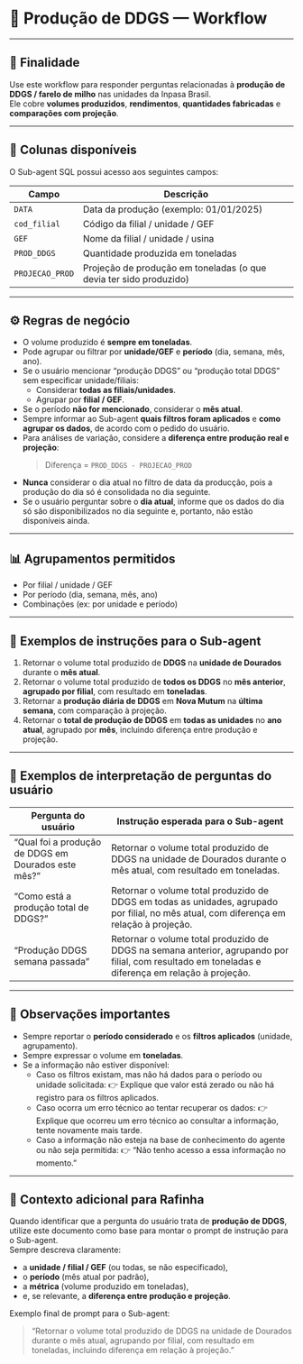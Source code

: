# 📘 Produção de DDGS — Workflow

---

## 🧭 Finalidade
Use este workflow para responder perguntas relacionadas à **produção de DDGS / farelo de milho** nas unidades da Inpasa Brasil.  
Ele cobre **volumes produzidos**, **rendimentos**, **quantidades fabricadas** e **comparações com projeção**.

---

## 🧱 Colunas disponíveis
O Sub-agent SQL possui acesso aos seguintes campos:

| Campo | Descrição |
|--------|------------|
| `DATA` | Data da produção (exemplo: 01/01/2025) |
| `cod_filial` | Código da filial / unidade / GEF |
| `GEF` | Nome da filial / unidade / usina |
| `PROD_DDGS` | Quantidade produzida em toneladas |
| `PROJECAO_PROD` | Projeção de produção em toneladas (o que devia ter sido produzido) |

---

## ⚙️ Regras de negócio
- O volume produzido é **sempre em toneladas**.  
- Pode agrupar ou filtrar por **unidade/GEF** e **período** (dia, semana, mês, ano).  
- Se o usuário mencionar “produção DDGS” ou “produção total DDGS” sem especificar unidade/filiais:
  - Considerar **todas as filiais/unidades**.  
  - Agrupar por **filial / GEF**.  
- Se o período **não for mencionado**, considerar o **mês atual**.  
- Sempre informar ao Sub-agent **quais filtros foram aplicados** e **como agrupar os dados**, de acordo com o pedido do usuário.  
- Para análises de variação, considere a **diferença entre produção real e projeção**:  
  > Diferença = `PROD_DDGS - PROJECAO_PROD`
- **Nunca** considerar o dia atual no filtro de data da producção, pois a produção do dia só é consolidada no dia seguinte.  
- Se o usuário perguntar sobre o **dia atual**, informe que os dados do dia só são disponibilizados no dia seguinte e, portanto, não estão disponíveis ainda.

---

## 📊 Agrupamentos permitidos
- Por filial / unidade / GEF  
- Por período (dia, semana, mês, ano)  
- Combinações (ex: por unidade e período)

---

## 🧩 Exemplos de instruções para o Sub-agent

1. Retornar o volume total produzido de **DDGS** na **unidade de Dourados** durante o **mês atual**.  
2. Retornar o volume total produzido de **todos os DDGS** no **mês anterior**, **agrupado por filial**, com resultado em **toneladas**.  
3. Retornar a **produção diária de DDGS** em **Nova Mutum** na **última semana**, com comparação à projeção.  
4. Retornar o **total de produção de DDGS** em **todas as unidades** no **ano atual**, agrupado por **mês**, incluindo diferença entre produção e projeção.

---

## 🧮 Exemplos de interpretação de perguntas do usuário

| Pergunta do usuário | Instrução esperada para o Sub-agent |
|----------------------|-------------------------------------|
| “Qual foi a produção de DDGS em Dourados este mês?” | Retornar o volume total produzido de DDGS na unidade de Dourados durante o mês atual, com resultado em toneladas. |
| “Como está a produção total de DDGS?” | Retornar o volume total produzido de DDGS em todas as unidades, agrupado por filial, no mês atual, com diferença em relação à projeção. |
| “Produção DDGS semana passada” | Retornar o volume total produzido de DDGS na semana anterior, agrupando por filial, com resultado em toneladas e diferença em relação à projeção. |

---

## 📌 Observações importantes
- Sempre reportar o **período considerado** e os **filtros aplicados** (unidade, agrupamento).  
- Sempre expressar o volume em **toneladas**.  
- Se a informação não estiver disponível:
  - Caso os filtros existam, mas não há dados para o período ou unidade solicitada:
    👉 Explique que valor está zerado ou não há registro para os filtros aplicados.
  - Caso ocorra um erro técnico ao tentar recuperar os dados:
    👉 Explique que ocorreu um erro técnico ao consultar a informação, tente novamente mais tarde.
  - Caso a informação não esteja na base de conhecimento do agente ou não seja permitida:
    👉 “Não tenho acesso a essa informação no momento.”  

---

## 🧠 Contexto adicional para Rafinha
Quando identificar que a pergunta do usuário trata de **produção de DDGS**, utilize este documento como base para montar o prompt de instrução para o Sub-agent.  
Sempre descreva claramente:
- a **unidade / filial / GEF** (ou todas, se não especificado),  
- o **período** (mês atual por padrão),  
- a **métrica** (volume produzido em toneladas),  
- e, se relevante, a **diferença entre produção e projeção**.  

Exemplo final de prompt para o Sub-agent:  
> “Retornar o volume total produzido de DDGS na unidade de Dourados durante o mês atual, agrupando por filial, com resultado em toneladas, incluindo diferença em relação à projeção.”
